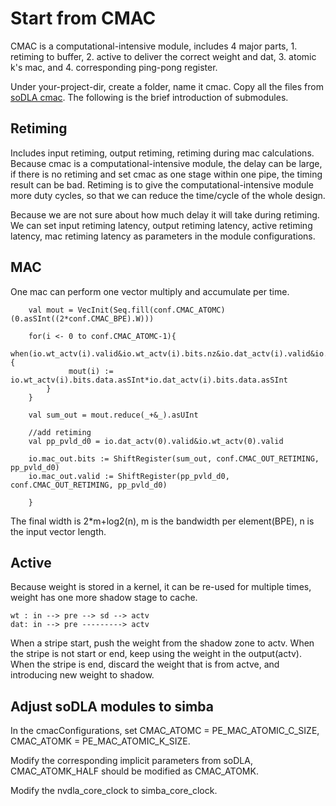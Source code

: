 # Start from CMAC

CMAC is a computational-intensive module, includes 4 major parts, 1. retiming to buffer, 2. active to deliver the correct weight and dat, 3. atomic k's mac, and 4. corresponding ping-pong register. 

Under your-project-dir, create a folder, name it cmac. Copy all the files from [soDLA cmac](https://github.com/soDLA-publishment/soDLA/tree/soDLA_beta/src/main/scala/nvdla/cmac). The following is the brief introduction of submodules.

## Retiming 

Includes input retiming, output retiming, retiming during mac calculations. Because cmac is a computational-intensive module, the delay can be large, if there is no retiming and set cmac as one stage within one pipe, the timing result can be bad. Retiming is to give the computational-intensive module more duty cycles, so that we can reduce the time/cycle of the whole design.

Because we are not sure about how much delay it will take during retiming. We can set input retiming latency, output retiming latency, active retiming latency, mac retiming latency as parameters in the module configurations.


## MAC

One mac can perform one vector multiply and accumulate per time. 


```
    val mout = VecInit(Seq.fill(conf.CMAC_ATOMC)(0.asSInt((2*conf.CMAC_BPE).W)))

    for(i <- 0 to conf.CMAC_ATOMC-1){
        when(io.wt_actv(i).valid&io.wt_actv(i).bits.nz&io.dat_actv(i).valid&io.dat_actv(i).bits.nz){                       
             mout(i) := io.wt_actv(i).bits.data.asSInt*io.dat_actv(i).bits.data.asSInt
        }
    }  

    val sum_out = mout.reduce(_+&_).asUInt
    
    //add retiming
    val pp_pvld_d0 = io.dat_actv(0).valid&io.wt_actv(0).valid

    io.mac_out.bits := ShiftRegister(sum_out, conf.CMAC_OUT_RETIMING, pp_pvld_d0)
    io.mac_out.valid := ShiftRegister(pp_pvld_d0, conf.CMAC_OUT_RETIMING, pp_pvld_d0)

    }
```

The final width is 2*m+log2(n), m is the bandwidth per element(BPE), n is the input vector length.


## Active

Because weight is stored in a kernel, it can be re-used for multiple times, weight has one more shadow stage to cache. 

```
wt : in --> pre --> sd --> actv 
dat: in --> pre ---------> actv
```

When a stripe start, push the weight from the shadow zone to actv. When the stripe is not start or end, keep using the weight in the output(actv). When the stripe is end, discard the weight that is from actve, and introducing new weight to shadow.

## Adjust soDLA modules to simba

In the cmacConfigurations, set
CMAC_ATOMC = PE_MAC_ATOMIC_C_SIZE, CMAC_ATOMK = PE_MAC_ATOMIC_K_SIZE.

Modify the corresponding implicit parameters from soDLA, CMAC_ATOMK_HALF should be modified as CMAC_ATOMK. 

Modify the nvdla_core_clock to simba_core_clock.














